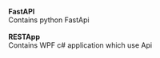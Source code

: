 **FastAPI** </br>
Contains python FastApi </br>
</br>
**RESTApp** </br>
Contains WPF c# application which use Api </br>
